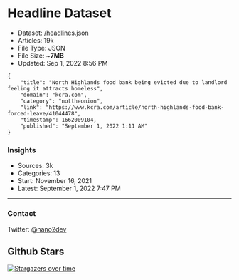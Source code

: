 # Headline Dataset

- Dataset: [/headlines.json](https://raw.githubusercontent.com/fwd/news/master/headlines.json) 
- Articles: 19k
- File Type: JSON
- File Size: ~**7MB**
- Updated: Sep 1, 2022 8:56 PM

```
{
    "title": "North Highlands food bank being evicted due to landlord feeling it attracts homeless",
    "domain": "kcra.com",
    "category": "nottheonion",
    "link": "https://www.kcra.com/article/north-highlands-food-bank-forced-leave/41044478",
    "timestamp": 1662009104,
    "published": "September 1, 2022 1:11 AM"
}
```

### Insights

- Sources: 3k
- Categories: 13
- Start: November 16, 2021
- Latest: September 1, 2022 7:47 PM

---

### Contact 

Twitter: [@nano2dev](https://twitter.com/nano2dev)

## Github Stars

[![Stargazers over time](https://starchart.cc/fwd/news.svg)](https://starchart.cc/fwd/news)
